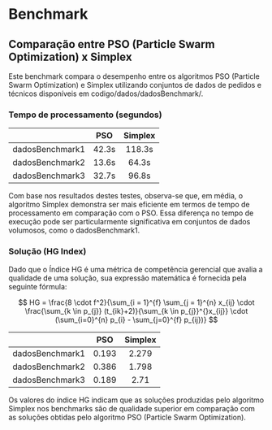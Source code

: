 # Benchmark

## Comparação entre PSO (Particle Swarm Optimization) x Simplex

Este benchmark compara o desempenho entre os algoritmos PSO (Particle Swarm Optimization) e Simplex utilizando conjuntos de dados de pedidos e técnicos disponíveis em codigo/dados/dadosBenchmark/.

### Tempo de processamento (segundos)

|                | PSO  |   Simplex   |
| -------------- | :------: | :------: | 
| dadosBenchmark1 | 42.3s | 118.3s |
| dadosBenchmark2 | 13.6s | 64.3s |
| dadosBenchmark3 | 32.7s | 96.8s | 

Com base nos resultados destes testes, observa-se que, em média, o algoritmo Simplex demonstra ser mais eficiente em termos de tempo de processamento em comparação com o PSO. Essa diferença no tempo de execução pode ser particularmente significativa em conjuntos de dados volumosos, como o dadosBenchmark1.

### Solução (HG Index)

Dado que o Índice HG é uma métrica de competência gerencial que avalia a qualidade de uma solução, sua expressão matemática é fornecida pela seguinte fórmula:

$$
HG = \frac{8 \cdot f^2}{\sum_{i = 1}^{f} \sum_{j = 1}^{n} x_{ij} \cdot \frac{\sum_{k \in p_{j}} (t_{ik}+2)}{\sum_{k \in p_{j}}^{}x_{ij}} \cdot (\sum_{i=0}^{n} p_{i} - \sum_{j=0}^{f} p_{ij})}
$$

|                | PSO  |   Simplex   |
| -------------- | :------: | :------: | 
| dadosBenchmark1 | 0.193 | 2.279 |
| dadosBenchmark2 | 0.386 | 1.798 |
| dadosBenchmark3 | 0.189 | 2.71 | 

Os valores do índice HG indicam que as soluções produzidas pelo algoritmo Simplex nos benchmarks são de qualidade superior em comparação com as soluções obtidas pelo algoritmo PSO (Particle Swarm Optimization).
